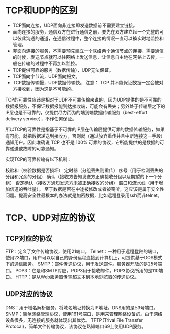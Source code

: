 # TCP和UDP的区别

* TCP面向连接，UDP面向非连接即发送数据前不需要建立链接。
* 面向连接的服务，通信双方在进行通信之前，要先在双方建立起一个完整的可以彼此沟通的通道，在通信过程中，整个连接的情况一直可以被实时地监控和管理。
* 非面向连接的服务，不需要预先建立一个联络两个通信节点的连接，需要通信的时候，发送节点就可以往网络上发送信息，让信息自主地在网络上去传，一般在传输的过程中不再加以监控。
* TCP提供可靠的服务（数据传输），UDP无法保证。
* TCP面向字节流，UDP面向报文。
* TCP数据传输慢，UDP数据传输快。
注意：
TCP 并不能保证数据一定会被对方接收到，因为这是不可能的。

TCP的可靠性应该是相对于UDP不可靠传输来说的，因为UDP提供的是不可靠的数据报服务，不保证数据报能到达接收端，可能会有丢失；另外处于传输层之下的IP层也是不可靠的，仅提供尽力而为的端到端数据传输服务（best-effort delivery service），不作任何保证。

所以TCP的可靠性是指基于不可靠的IP层在传输层提供可靠的数据传输服务，如果有可能，就把数据递送到接收方，否则就（通过放弃重传并且中断连接这一手段）通知用户。因此准确说 TCP 也不是 100% 可靠的协议，它所能提供的是数据的可靠递送或故障的可靠通知。

实现TCP的可靠传输有以下机制：

校验和（校验数据是否损坏）
定时器（分组丢失则重传）
序号（用于检测丢失的分组和冗余的分组）
确认（接收方告知发送方正确接收分组以及期望的下一个分组）
否定确认（接收方通知发送方未被正确接收的分组）
窗口和流水线（用于增加信道的吞吐量）。
至于数据是否在中途被修改或者被窃听，这应该是属于安全性问题。提高安全性最根本的办法就是加密数据，比如远程登录用ssh而非telnet。

# TCP、UDP对应的协议
## TCP对应的协议
FTP：定义了文件传输协议，使用21端口。
Telnet：一种用于远程登陆的端口，使用23端口，用户可以以自己的身份远程连接到计算机上，可提供基于DOS模式下的通信服务。
SMTP：邮件传送协议，用于发送邮件。服务器开放的是25号端口。
POP3：它是和SMTP对应，POP3用于接收邮件。POP3协议所用的是110端口。
HTTP：是从Web服务器传输超文本到本地浏览器的传送协议。

## UDP对应的协议

DNS：用于域名解析服务，将域名地址转换为IP地址。DNS用的是53号端口。
SNMP：简单网络管理协议，使用161号端口，是用来管理网络设备的。由于网络设备很多，无连接的服务就体现出其优势。
TFTP(Trival File Transfer Protocal)，简单文件传输协议，该协议在熟知端口69上使用UDP服务。